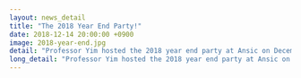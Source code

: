 ```yaml
---
layout: news_detail
title: "The 2018 Year End Party!"
date: 2018-12-14 20:00:00 +0900
image: 2018-year-end.jpg
detail: "Professor Yim hosted the 2018 year end party at Ansic on December 14th, 2018. It was a wonderful turnout with 18 current and 12 former members of CLL. We had a valuable opportunity to get to know each other and share latest news. "
long_detail: "Professor Yim hosted the 2018 year end party at Ansic on December 14th, 2018. It was a wonderful turnout with 18 current and 12 former members of CLL. We had a valuable opportunity to get to know each other and share latest news. "
---
```


